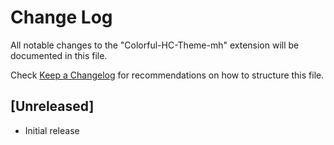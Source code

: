# Change Log

All notable changes to the "Colorful-HC-Theme-mh" extension will be documented in this file.

Check [Keep a Changelog](http://keepachangelog.com/) for recommendations on how to structure this file.

## [Unreleased]

- Initial release
